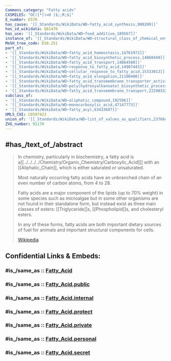 ```yaml
---
Commons_category: "Fatty acids"
CXSMILES: "OC([*])=O |$;;R;$|"
E_number: E570
has_cause: '[[_Standards/WikiData/WD~fatty_acid_synthesis,900209]]'
has_id_wikidata: Q61476
has_use: '[[_Standards/WikiData/WD~food_additive,189567]]'
instance_of: '[[_Standards/WikiData/WD~structural_class_of_chemical_entities,47154513]]'
MeSH_tree_code: D10.251
part_of:
- '[[_Standards/WikiData/WD~fatty_acid_homeostasis,14761972]]'
- '[[_Standards/WikiData/WD~fatty_acid_biosynthetic_process,14860449]]'
- '[[_Standards/WikiData/WD~fatty_acid_transport,14864580]]'
- '[[_Standards/WikiData/WD~response_to_fatty_acid,14907443]]'
- '[[_Standards/WikiData/WD~cellular_response_to_fatty_acid,15333013]]'
- '[[_Standards/WikiData/WD~fatty_acid_elongation,21100400]]'
- '[[_Standards/WikiData/WD~fatty_acid_transmembrane_transporter_activity,21121305]]'
- '[[_Standards/WikiData/WD~poly(hydroxyalkanoate)_biosynthetic_process_from_fatty_acid,22283269]]'
- '[[_Standards/WikiData/WD~fatty_acid_transmembrane_transport,22290332]]'
subclass_of:
- '[[_Standards/WikiData/WD~aliphatic_compound,192596]]'
- '[[_Standards/WikiData/WD~monocarboxylic_acid,47147773]]'
- '[[_Standards/WikiData/WD~fatty_acyl,63433687]]'
UMLS_CUI: C0597423
union_of: '[[_Standards/WikiData/WD~list_of_values_as_qualifiers,23766486]]'
ZVG_number: 91170
---
```


## #has_/text_of_/abstract 


> In chemistry, particularly in biochemistry, a fatty acid is a[[../../../../Chemistry/Organic_Chemistry/Carboxylic_Acid]]] 
> with an [[Aliphatic_Chain]], which is either saturated or unsaturated. 
> 
> Most naturally occurring fatty acids have an unbranched chain of an even number of carbon atoms, 
> from 4 to 28. 
> 
> Fatty acids are a major component of the lipids (up to 70% weight) in some species such as microalgae 
> but in some other organisms are not found in their standalone form, 
> but instead exist as three main classes of esters: [[Triglyceride]]s, [[Phospholipid]]s, and cholesteryl esters. 
> 
> In any of these forms, fatty acids are both important dietary sources of fuel for animals 
> and important structural components for cells.
>
> [Wikipedia](https://en.wikipedia.org/wiki/Fatty%20acid)


## Confidential Links & Embeds: 

### #is_/same_as :: [Fatty_Acid](/_Standards/bio/Metabolism/Nutrition/Fat/Fatty_Acid.md) 

### #is_/same_as :: [Fatty_Acid.public](/_public/bio/Metabolism/Nutrition/Fat/Fatty_Acid.public.md) 

### #is_/same_as :: [Fatty_Acid.internal](/_internal/bio/Metabolism/Nutrition/Fat/Fatty_Acid.internal.md) 

### #is_/same_as :: [Fatty_Acid.protect](/_protect/bio/Metabolism/Nutrition/Fat/Fatty_Acid.protect.md) 

### #is_/same_as :: [Fatty_Acid.private](/_private/bio/Metabolism/Nutrition/Fat/Fatty_Acid.private.md) 

### #is_/same_as :: [Fatty_Acid.personal](/_personal/bio/Metabolism/Nutrition/Fat/Fatty_Acid.personal.md) 

### #is_/same_as :: [Fatty_Acid.secret](/_secret/bio/Metabolism/Nutrition/Fat/Fatty_Acid.secret.md)

